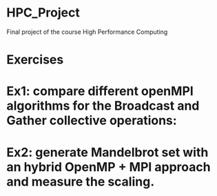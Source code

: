 # HPC_Project

Final project of the course High Performance Computing

# Exercises

# Ex1: compare different openMPI algorithms for the Broadcast and Gather collective operations: 

# Ex2: generate Mandelbrot set with an hybrid OpenMP + MPI approach and measure the scaling.